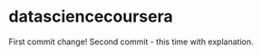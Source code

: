 datasciencecoursera
===================
First commit change!
Second commit - this time with explanation.
